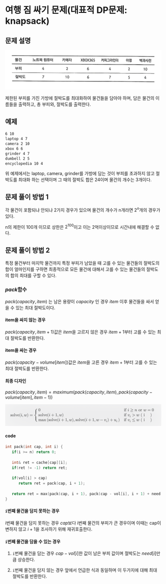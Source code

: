 # 여행 짐 싸기 문제(대표적 DP문제: knapsack)

## 문제 설명
![alt text](image.png)

제한된 부피를 가진 가방에 절박도를 최대화하여 물건들을 담아야 하며, 담은 물건의 이름들을 출력하고, 총 부피와, 절박도를 출력한다.


## 예제
```text
6 10
laptop 4 7
camera 2 10
xbox 6 6
grinder 4 7
dumbell 2 5
encyclopedia 10 4
```

위 예제에서는 laptop, camera, grinder를 가방에 담는 것이 부피를 초과하지 않고 절박도를 최대화 하는 선택이며
그 때의 절박도 합은 24이며 물건의 개수는 3개이다.

## 문제 풀이 방법 1
각 물건이 포함되냐 안되냐 2가지 경우가 있으며 물건의 개수가 n개라면 $2^{n}$개의 경우가 있다.

n의 제한이 100개 이므로 상한은 $2^{100}$이고 이는 2억이상이므로 시간내에 해결할 수 없다.

## 문제 풀이 방법 2
특정 물건부터 마지막 물건까지 특정 부피가 남았을 때 고를 수 있는 물건들의 절박도의 합이 얼마인지를 구하면 최종적으로 모든 물건에 대해서 고를 수 있는 물건들의 절박도의 합의 최대를 구할 수 있다.

### $pack$함수
$pack(capacity, item)$ 는 남은 용량이 $capacity$ 인 경우 $item$ 이후 물건들을 싸서 얻을 수 있는 최대 절박도이다.

#### item을 싸지 않는 경우
$pack(capacity, item + 1)$값은 $item$을 고르지 않은 경우 $item + 1$부터 고를 수 있는 최대 절박도를 반환한다.

#### item을 싸는 경우
$pack(capacity - volume[item])$값은 $item$을 고른 경우 $item + 1$부터 고를 수 있는 최대 절박도를 반환한다.

#### 최종 디자인
$pack(capacity, item) = maximum(pack(capacity, item), pack(capacity - volume[item], item - 1))$

![alt text](image-1.png)


#### code
```cpp
int pack(int cap, int i) {
   if(i >= n) return 0;

   int& ret = cache[cap][i];
   if(ret != -1) return ret;

   if(vol[i] > cap)
      return ret = pack(cap, i + 1);

   return ret = max(pack(cap, i + 1), pack(cap - vol[i], i + 1) + need[i]);
}
```
#### `i`번째 물건을 담지 못하는 경우
i번째 물건을 담지 못하는 경우 $cap$보다 i번째 물건의 부피가 큰 경우이며 이때는 cap이 변하지 않고 $i + 1$을 조사하기 위해 재귀호출한다.

#### `i`번째 물건을 담을 수 있는 경우
1. `i`번째 물건을 담는 경우 $cap - vol[i]$한 값이 남은 부피 값이며 절박도는 $need[i]$만큼 상승한다.

2. `i`번째 물건을 담지 않는 경우 앞에서 언급한 식과 동일하며 이 두가지에 대해 최대 절박도를 반환한다.